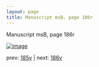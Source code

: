 ```yaml
---
layout: page
title: Manuscript msB, page 186r
---
```


Manuscript msB, page 186r

[![image](http://www.homermultitext.org/iipsrv?OBJ=IIP,1.0&FIF=/project/homer/pyramidal/deepzoom/hmt/vbbifolio/v1/vb_185v_186r.tif&WID=100&CVT=JPEG)](http://www.homermultitext.org/ict2/?urn=urn:cite2:hmt:vbbifolio.v1:vb_185v_186r)

prev:  [185v](../185v) | next:  [186v](../186v)

